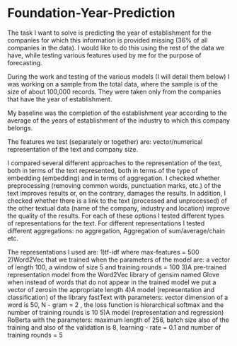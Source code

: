 # Foundation-Year-Prediction

The task I want to solve is predicting the year of establishment for the companies for which this information is provided
missing (36% of all companies in the data). I would like to do this using the rest of the data we have, while
testing various features used by me for the purpose of forecasting.

During the work and testing of the various models (I will detail them below) I was working on a sample from the total data, where the sample is of the size of about 100,000 records. They were taken only from the companies that have the year of establishment.

My baseline was the completion of the establishment year according to the average of the years of establishment of the industry to which this company belongs. 

The features we test (separately or together) are: vector/numerical representation of the text and company size.

I compared several different approaches to the representation of the text, both in terms of the text represented, both in terms of the type of embedding (embedding) and in terms of aggregation.
I checked whether preprocessing (removing common words, punctuation marks, etc.) of the text improves results or, on the contrary, damages the results. In addition, I checked whether there is a link to the text (processed and unprocessed) of the other textual data (name of the company, industry and location) improve the quality of the results. For each of these options I tested different types of representations for the text. For different representations I tested different aggregations: no aggregation,
Aggregation of sum/average/chain etc.

The representations I used are:
1)tf-idf where max-features = 500
2)Word2Vec that we trained when the parameters of the model are: a vector of length 100, a window of size 5 and training rounds = 100
3)A pre-trained representation model from the Word2Vec library of gensim   named Glove when instead of words that do not appear in the trained model we put a vector of zerosin the appropriate length
4)A model (representation and classification) of the library fastText  with parameters: vector dimension of a word is 50, N - gram = 2 , the loss function is hierarchical softmax and the number of training rounds is 10
5)A model (representation and regression) RoBerta  with the parameters: maximum length of 256, batch size also of the training
and also of the validation is 8, learning - rate = 0.1 and number of training rounds = 5

